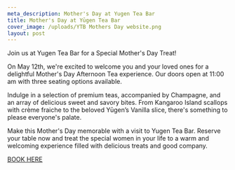 ```yaml
---
meta_description: Mother's Day at Yugen Tea Bar
title: Mother's Day at Yūgen Tea Bar
cover_image: /uploads/YTB Mothers Day website.png
layout: post
---
```


Join us at Yugen Tea Bar for a Special Mother's Day Treat!

On May 12th, we're excited to welcome you and your loved ones for a delightful Mother's Day Afternoon Tea experience. Our doors open at 11:00 am with three seating options available.

Indulge in a selection of premium teas, accompanied by Champagne, and an array of delicious sweet and savory bites. From Kangaroo Island scallops with crème fraiche to the beloved Yūgen’s Vanilla slice, there's something to please everyone's palate.

Make this Mother's Day memorable with a visit to Yugen Tea Bar. Reserve your table now and treat the special women in your life to a warm and welcoming experience filled with delicious treats and good company.

[BOOK HERE](https://www.opentable.com/booking/experiences-availability?rid=158744\&restref=158744\&experienceId=285684\&utm_source=external\&utm_medium=referral\&utm_campaign=shared "BOOK HERE")
